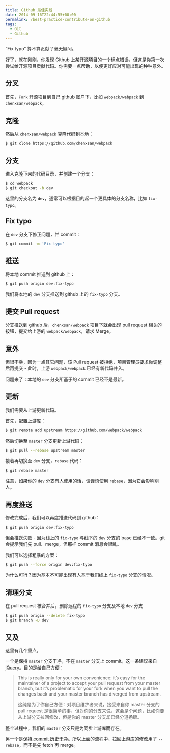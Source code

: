 ```yaml
---
title: Github 最佳实践
date: 2014-09-16T22:44:55+00:00
permalink: /best-practice-contribute-on-github
tags:
  - Git
  - Github
---
```


“Fix typo” 算不算贡献？毫无疑问。

好了，就在刚刚，你发现 Github 上某开源项目的一个标点错误，但这是你第一次尝试给开源项目贡献代码。你需要一点帮助，以便更好应对可能出现的种种意外。

## 分叉

首先，`Fork` 开源项目到自己 github 账户下，比如 `webpack/webpack` 到 `chenxsan/webpack`。

## 克隆

然后从 `chenxsan/webpack` 克隆代码到本地：

```bash
$ git clone https://github.com/chenxsan/webpack
```

## 分支

进入克隆下来的代码目录，并创建一个分支：

```bash
$ cd webpack
$ git checkout -b dev
```
这里的分支名为 `dev`，通常可以根据目的起一个更具体的分支名称，比如 `fix-typo`。

## Fix typo

在 `dev` 分支下修正问题，并 commit：

```bash
$ git commit -m 'Fix typo'
```

## 推送

将本地 commit 推送到 github 上：

```bash
$ git push origin dev:fix-typo
```
我们将本地的 `dev` 分支推送到 github 上的 `fix-typo` 分支。

## 提交 Pull request

分支推送到 github 后，`chenxsan/webpack` 项目下就会出现 pull request 相关的按钮，提交给上游的 `webpack/webpack`，请求 Merge。

## 意外

但很不幸，因为一点其它问题，该 Pull request 被拒绝，项目管理员要求你调整后再提交 - 此时，上游 `webpack/webpack` 已经有新代码并入。

问题来了：本地的 `dev` 分支所基于的 commit 已经不是最新。

## 更新

我们需要从上游更新代码。

首先，配置上游库：

```bash
$ git remote add upstream https://github.com/webpack/webpack
```
然后切换至 `master` 分支更新上游代码：

```bash
$ git pull --rebase upstream master
```
接着再切换至 `dev` 分支，`rebase` 代码：

```bash
$ git rebase master
```
注意，如果你的 `dev` 分支有人使用的话，请谨慎使用 `rebase`，因为它会影响别人。

## 再度推送

修改完成后，我们可以再度推送代码到 github：

```bash
$ git push origin dev:fix-typo
```
但会推送失败 - 因为线上的 `fix-typo` 与线下的 `dev` 分支的 base 已经不一致。git 会提示我们先 pull、merge，但那样 commit 消息会很乱。

我们可以选择粗暴的方案：

```bash
$ git push --force origin dev:fix-typo
```
为什么可行？因为基本不可能出现有人基于我们线上 `fix-typo` 分支的情况。

## 清理分支

在 pull request 被合并后，删除远程的 `fix-typo` 分支及本地 `dev` 分支

```bash
$ git push origin --delete fix-typo
$ git branch -D dev
```
## 又及

这里有几个重点。

一个是保持 `master` 分支干净，不在 `master` 分支上 commit。这一条建议来自 [jQuery](http://contribute.jquery.org/commits-and-pull-requests/#never-commit-on-master)。目的是给自己方便：

> This is really only for your own convenience: it&#8217;s easy for the maintainer of a project to accept your pull request from your master branch, but it&#8217;s problematic for your fork when you want to pull the changes back and your master branch has diverged from upstream.
> 
> 这纯是为了你自己方便：对项目维护者来说，接受来自你 master 分支的 pull request 是很简单的事，但对你的分支来说，这会是个问题，比如你要从上游分支拉回修改，但是你的 master 分支却已经分道扬镳。

整个过程中，我们的 `master` 分支只是为同步上游库而存在。

另一个是[保持 commit 历史干净](http://ginsys.eu/git-and-github-keeping-a-feature-branch-updated-with-upstream/)。所以上面的流程中，拉回上游库的修改用了 `--rebase`，而不是先 fetch 再 merge。
